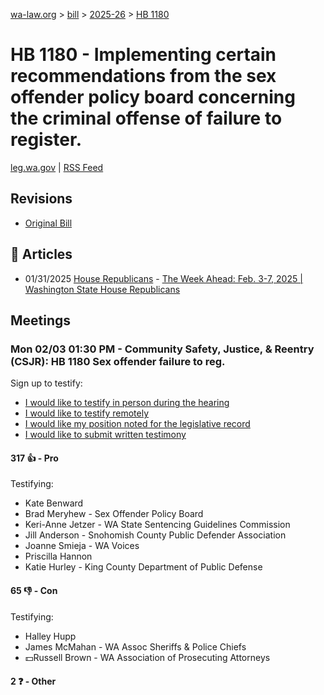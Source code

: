 [wa-law.org](/) > [bill](/bill/) > [2025-26](/bill/2025-26/) > [HB 1180](/bill/2025-26/hb/1180/)

# HB 1180 - Implementing certain recommendations from the sex offender policy board concerning the criminal offense of failure to register.
[leg.wa.gov](https://app.leg.wa.gov/billsummary?BillNumber=1180&Year=2025&Initiative=false) | [RSS Feed](./rss.xml)

## Revisions
* [Original Bill](1/)

## 📰 Articles
* 01/31/2025 [House Republicans](/org/house_republicans/) - [The Week Ahead: Feb. 3-7, 2025 | Washington State House Republicans](https://houserepublicans.wa.gov/week/the-week-ahead-feb-3-7-2025/#:~:text=HB%201180)

## Meetings
### Mon 02/03 01:30 PM - Community Safety, Justice, & Reentry (CSJR): HB 1180 Sex offender failure to reg.
Sign up to testify:
* [I would like to testify in person during the hearing](https://app.leg.wa.gov/csi/Testifier/Add?chamber=House&mId=32679&aId=162668&caId=25371&tId=1)
* [I would like to testify remotely](https://app.leg.wa.gov/csi/Testifier/Add?chamber=House&mId=32679&aId=162668&caId=25371&tId=2)
* [I would like my position noted for the legislative record](https://app.leg.wa.gov/csi/Testifier/Add?chamber=House&mId=32679&aId=162668&caId=25371&tId=3)
* [I would like to submit written testimony](https://app.leg.wa.gov/csi/Testifier/Add?chamber=House&mId=32679&aId=162668&caId=25371&tId=4)

#### 317 👍 - Pro
Testifying:
* Kate Benward
* Brad Meryhew - Sex Offender Policy Board
* Keri-Anne Jetzer - WA State Sentencing Guidelines Commission
* Jill Anderson - Snohomish County Public Defender Association
* Joanne Smieja - WA Voices
* Priscilla Hannon
* Katie Hurley - King County Department of Public Defense

#### 65 👎 - Con
Testifying:
* Halley Hupp
* James McMahan - WA Assoc Sheriffs & Police Chiefs
* 💵Russell Brown - WA Association of Prosecuting Attorneys

#### 2 ❓ - Other
